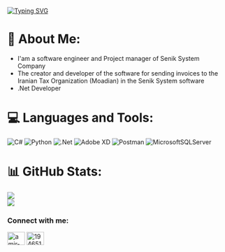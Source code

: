 [![Typing SVG](https://readme-typing-svg.herokuapp.com?color=%0x99C200&lines=Hi+there👋+I+am+Amir+Hossein+Pakzad+)](https://git.io/typing-svg)

# 💫 About Me:
- I'am a software engineer and Project manager of Senik System Company
- The creator and developer of the software for sending invoices to the Iranian Tax Organization (Moadian) in the Senik System software
- .Net Developer<br>

# 💻 Languages and Tools:
![C#](https://img.shields.io/badge/c%23-%23239120.svg?style=for-the-badge&logo=c-sharp&logoColor=white) ![Python](https://img.shields.io/badge/python-3670A0?style=for-the-badge&logo=python&logoColor=ffdd54) ![.Net](https://img.shields.io/badge/.NET-5C2D91?style=for-the-badge&logo=.net&logoColor=white) ![Adobe XD](https://img.shields.io/badge/Adobe%20XD-470137?style=for-the-badge&logo=Adobe%20XD&logoColor=#FF61F6) ![Postman](https://img.shields.io/badge/Postman-FF6C37?style=for-the-badge&logo=postman&logoColor=white) ![MicrosoftSQLServer](https://img.shields.io/badge/Microsoft%20SQL%20Sever-CC2927?style=for-the-badge&logo=microsoft%20sql%20server&logoColor=white) 
# 📊 GitHub Stats:
![](https://github-readme-stats.vercel.app/api?username=pakzad17ahp&theme=highcontrast&hide_border=false&include_all_commits=false&count_private=true)<br/>
![](https://github-readme-streak-stats.herokuapp.com/?user=pakzad17ahp&theme=highcontrast&hide_border=false)<br/>

<h3 align="left">Connect with me:</h3>
<p align="left">
<a href="https://linkedin.com/in/amir-hossein-pakzad" target="blank"><img align="center" src="https://raw.githubusercontent.com/rahuldkjain/github-profile-readme-generator/master/src/images/icons/Social/linked-in-alt.svg" alt="amir-hossein-pakzad" height="30" width="40" /></a>
<a href="https://stackoverflow.com/users/19465131" target="blank"><img align="center" src="https://raw.githubusercontent.com/rahuldkjain/github-profile-readme-generator/master/src/images/icons/Social/stack-overflow.svg" alt="19465131" height="30" width="40" /></a>
</p>
